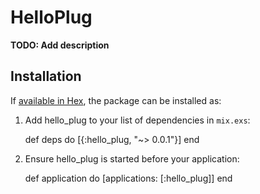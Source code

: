 # HelloPlug

**TODO: Add description**

## Installation

If [available in Hex](https://hex.pm/docs/publish), the package can be installed as:

  1. Add hello_plug to your list of dependencies in `mix.exs`:

        def deps do
          [{:hello_plug, "~> 0.0.1"}]
        end

  2. Ensure hello_plug is started before your application:

        def application do
          [applications: [:hello_plug]]
        end


